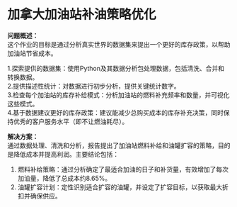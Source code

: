 # 加拿大加油站补油策略优化

**问题概述：**  
这个作业的目标是通过分析真实世界的数据集来提出一个更好的库存政策，以帮助加油站节省成本。  

1.探索提供的数据集：使用Python及其数据分析包处理数据，包括清洗、合并和转换数据。  
2.提供描述性统计：对数据进行初步分析，提供关键统计数字。  
3.检查每个加油站的库存补给模式：分析加油站的燃料补充频率和数量，并可视化这些模式。  
4.基于数据建议更好的库存政策：建议能减少总购买成本的库存补充决策，同时保持优秀的客户服务水平（即不让燃油耗尽）。  

**解决方案：**  
通过数据处理、清洗和分析，报告提出了加油站燃料补给和油罐扩容的策略，目的是降低成本并提高利润。主要结论包括：

1. 燃料补给策略：通过分析确定了最适合加油的日子和补货量，有效增加了每次加油量，降低了总成本约8.65%。
2. 油罐扩容计划：定性识别适合扩容的油罐，并设定了扩容目标，以获取最大折扣并确保供应。
